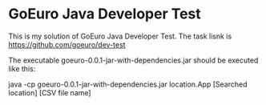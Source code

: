 # GoEuro Java Developer Test

This is my solution of GoEuro Java Developer Test. The task lisnk is https://github.com/goeuro/dev-test

The executable goeuro-0.0.1-jar-with-dependencies.jar should be executed like this:

java -cp goeuro-0.0.1-jar-with-dependencies.jar location.App [Searched location] [CSV file name]
